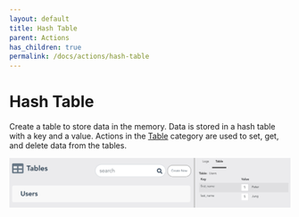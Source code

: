 ```yaml
---
layout: default
title: Hash Table
parent: Actions
has_children: true
permalink: /docs/actions/hash-table
---
```

# Hash Table
Create a table to store data in the memory.  Data is stored in a hash table with a key and a value.  Actions in the
[Table](https://docs.apiautoflow.com/docs/key-concepts/hash-tables/) category are used to set, get, and delete data from the tables.

![Hash Table](/assets/images/hash-table.png)
